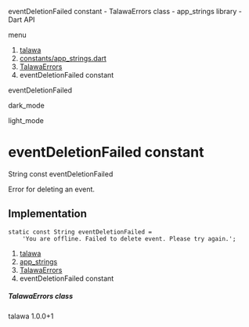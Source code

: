 




eventDeletionFailed constant - TalawaErrors class - app\_strings library - Dart API







menu

1. [talawa](../../index.html)
2. [constants/app\_strings.dart](../../constants_app_strings/constants_app_strings-library.html)
3. [TalawaErrors](../../constants_app_strings/TalawaErrors-class.html)
4. eventDeletionFailed constant

eventDeletionFailed


dark\_mode

light\_mode




# eventDeletionFailed constant


String
const eventDeletionFailed

Error for deleting an event.


## Implementation

```
static const String eventDeletionFailed =
    'You are offline. Failed to delete event. Please try again.';
```

 


1. [talawa](../../index.html)
2. [app\_strings](../../constants_app_strings/constants_app_strings-library.html)
3. [TalawaErrors](../../constants_app_strings/TalawaErrors-class.html)
4. eventDeletionFailed constant

##### TalawaErrors class





talawa
1.0.0+1






